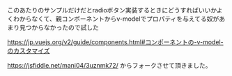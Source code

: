 このあたりのサンプルだけだとradioボタン実装するときにどうすればいいかよくわからなくて、親コンポーネントからv-modelでプロパティを与えてる奴があまり見つからなかったので試した

https://jp.vuejs.org/v2/guide/components.html#コンポーネントの-v-model-のカスタマイズ

https://jsfiddle.net/mani04/3uznmk72/
からフォークさせて頂きました。